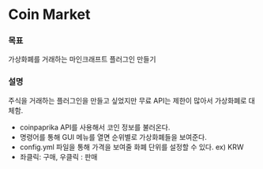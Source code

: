 # Coin Market

### 목표
가상화폐를 거래하는 마인크래프트 플러그인 만들기

### 설명
주식을 거래하는 플러그인을 만들고 싶었지만 무료 API는 제한이 많아서 가상화폐로 대체함.
- coinpaprika API를 사용해서 코인 정보를 불러온다.
- 명령어를 통해 GUI 메뉴를 열면 순위별로 가상화폐들을 보여준다.
- config.yml 파일을 통해 가격을 보여줄 화폐 단위를 설정할 수 있다. ex) KRW
- 좌클릭: 구매,  우클릭 : 판매
